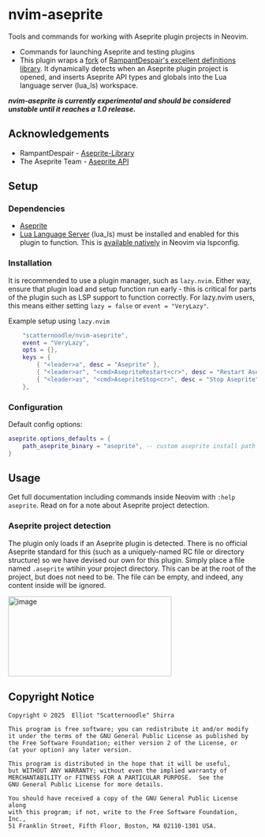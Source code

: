 # nvim-aseprite
Tools and commands for working with Aseprite plugin projects in Neovim.

* Commands for launching Aseprite and testing plugins
* This plugin wraps a [fork](https://github.com/scatternoodle/aseprite-lualib) of [RampantDespair's excellent definitions library](https://github.com/RampantDespair/Aseprite-Library). It dynamically detects when an Aseprite plugin project is opened, and inserts Aseprite API types and globals into the Lua language server (lua_ls) workspace.

**_nvim-aseprite is currently experimental and should be considered unstable until it reaches a 1.0 release._**

## Acknowledgements
* RampantDespair - [Aseprite-Library](https://github.com/RampantDespair/Aseprite-Library)
* The Aseprite Team - [Aseprite API](https://www.aseprite.org/api)

## Setup

### Dependencies 
* [Aseprite](https://www.aseprite.org/)
* [Lua Language Server](https://luals.github.io/) (lua_ls) must be installed and enabled for this plugin to function. This is [available natively](https://neovim.io/doc/user/lsp.html#lsp-quickstart) in Neovim via lspconfig.

### Installation
It is recommended to use a plugin manager, such as `lazy.nvim`. Either way,
ensure that plugin load and setup function run early - this is critical for
parts of the plugin such as LSP support to function correctly. For lazy.nvim
users, this means either setting `lazy = false` or `event = "VeryLazy"`.

Example setup using `lazy.nvim`
```lua
	"scatternoodle/nvim-aseprite",
	event = "VeryLazy",
	opts = {},
	keys = {
		{ "<leader>a", desc = "Aseprite" },
		{ "<leader>ar", "<cmd>AsepriteRestart<cr>", desc = "Restart Aseprite" },
		{ "<leader>as", "<cmd>AsepriteStop<cr>", desc = "Stop Aseprite" },
	},
```

### Configuration

Default config options:
```Lua
aseprite.options_defaults = {
	path_aseprite_binary = "aseprite", -- custom aseprite install path
}
```

## Usage

Get full documentation including commands inside Neovim with `:help aseprite`. Read on for a note about Aseprite project detection.

### Aseprite project detection
The plugin only loads if an Aseprite plugin is detected. There is no official Aseprite standard for this (such as a uniquely-named RC file or directory structure) so we have devised our own for this plugin. Simply place a file named `.aseprite` wtihin your project directory. This can be at the root of the project, but does not need to be. The file can be empty, and indeed, any content inside will be ignored.

<img width="331" height="162" alt="image" src="https://github.com/user-attachments/assets/76f0e108-8b61-427b-9c21-b03d1e39d7e5" />

## Copyright Notice

    Copyright © 2025  Elliot "Scatternoodle" Shirra
	
	This program is free software; you can redistribute it and/or modify
    it under the terms of the GNU General Public License as published by
    the Free Software Foundation; either version 2 of the License, or
    (at your option) any later version.

    This program is distributed in the hope that it will be useful,
    but WITHOUT ANY WARRANTY; without even the implied warranty of
    MERCHANTABILITY or FITNESS FOR A PARTICULAR PURPOSE.  See the
    GNU General Public License for more details.

    You should have received a copy of the GNU General Public License along
    with this program; if not, write to the Free Software Foundation, Inc.,
    51 Franklin Street, Fifth Floor, Boston, MA 02110-1301 USA.

